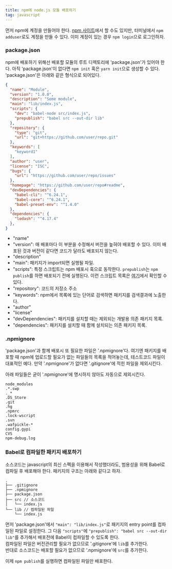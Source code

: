 ```yaml
---
title: npm에 node.js 모듈 배포하기
tag: javascript
---
```


먼저 npm에 계정을 만들어야 한다. [npm 사이트](https://www.npmjs.com/)에서 할 수도 있지만, 터미널에서 `npm adduser`로도 계정을 만들 수 있다. 이미 계정이 있는 경우 `npm login`으로 로그인하자.

### package.json

npm에 배포하기 위해선 배포할 모듈의 루트 디렉토리에 'package.json'가 있어야 한다. 아직 'package.json'이 없다면 `npm init` 혹은 `yarn init`으로 생성할 수 있다. 'package.json'은 아래와 같은 형식으로 되어있다.

```json
{
  "name": "Module",
  "version": "1.0.0",
  "description": "Some module",
  "main": "lib/index.js",
  "scripts": {
    "dev": "babel-node src/index.js",
    "prepublish": "babel src --out-dir lib"
  },
  "repository": {
    "type": "git",
    "url": "git+https://github.com/user/repo.git"
  },
  "keywords": [
    "keyword1"
  ],
  "author": "user",
  "license": "ISC",
  "bugs": {
    "url": "https://github.com/user/repo/issues"
  },
  "homepage": "https://github.com/user/repo#readme",
  "devDependencies": {
    "babel-cli": "^6.24.1",
    "babel-core": "^6.24.1",
    "babel-preset-env": "^1.4.0"
  },
  "dependencies": {
    "lodash": "^4.17.4"
  },
}
```

- "name"
- "version": 매 배포마다 이 부분을 수정해서 버전을 높혀야 배포할 수 있다. 이미 배포된 것과 버전이 같다면 코드가 달라도 배포되지 않는다.
- "description"
- "main": 패키지가 import되면 실행될 파일.
- "scripts": 특정 스크립트는 npm 배포시 훅으로 동작한다. `prepublish`는 `npm publish`를 하면 배포되기 전에 실행된다. 이런 스크립트 목록은 [여기](https://docs.npmjs.com/misc/scripts)에서 확인할 수 있다.
- "repository": 코드의 저장소 주소
- "keywords": npm에서 목록에 있는 단어로 검색하면 패키지를 검색결과에 노출한다.
- "author"
- "license"
- "devDependencies": 패키지를 설치할 때는 제외되는 개발용 의존 패키지 목록.
- "dependencies": 패키지를 설치할 때 함께 설치되는 의존 패키지 목록.

### .npmignore

'package.json'과 함께 배포시 또 필요한 파일은 '.npmignore'다. 여기엔 패키지를 배포할 때 npm에 업로드할 필요가 없는 파일들의 목록을 적어놓는데, 테스트코드 파일이 대표적인 예다. 만약 '.npmignore'가 없다면 '.gitignore'에 적힌 파일을 제외시킨다.

아래 파일들은 굳이 '.npmignore'에 명시하지 않아도 자동으로 제외시킨다.

```
node_modules
.*.swp
._*
.DS_Store
.git
.hg
.npmrc
.lock-wscript
.svn
.wafpickle-*
config.gypi
CVS
npm-debug.log
```

### Babel로 컴파일한 패키지 배포하기

소스코드는 javascript의 최신 스펙을 이용해서 작성했더라도, 범용성을 위해 Babel로 컴파일 후 배포해야 한다. 패키지의 구조는 아래와 같다고 하자.

```
.
├── .gitignore
├── .npmignore
├── package.json
├── src // 소스코드
│   └── index.js
└── lib // 컴파일된 파일
    └── index.js
```

먼저 'package.json'에서 `"main": "lib/index.js"`로 패키지의 entry point를 컴파일된 파일로 설정한다. 그 다음 `"scripts"`에 `"prepublish": "babel src --out-dir lib"`를 추가해서 배포전에 Babel이 컴파일할 수 있도록 한다.  
컴파일된 파일은 버전관리할 필요가 없으므로 '.gitignore'에 `lib`를 추가한다.  
반대로 소스코드는 배포할 필요가 없으므로 '.npmignore'에 `src`를 추가한다.

이제 `npm publish`를 실행하면 컴파일된 파일만 배포한다.
